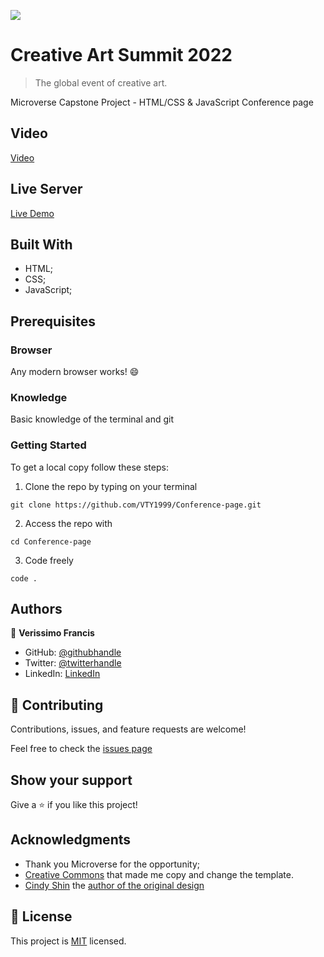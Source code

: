 ![](https://img.shields.io/badge/Microverse-blueviolet)

# Creative Art Summit 2022

> The global event of creative art.

Microverse Capstone Project - HTML/CSS & JavaScript Conference page


## Video
[Video](https://www.loom.com/share/b29e3fbb7505433cb6f4ed7d0040c2bb?sharedAppSource=personal_library)

## Live Server
[Live Demo](https://vty1999.github.io/Conference-page/)

## Built With

- HTML;
- CSS;
- JavaScript;

## Prerequisites

### Browser

Any modern browser works! :smile:


### Knowledge

Basic knowledge of the terminal and git


### Getting Started

To get a local copy follow these steps:

1. Clone the repo by typing on your terminal

```
git clone https://github.com/VTY1999/Conference-page.git
```

2. Access the repo with

```
cd Conference-page
```

3. Code freely

```
code .
```


## Authors

👤 **Verissimo Francis**

- GitHub: [@githubhandle](https://github.com/VTY1999)
- Twitter: [@twitterhandle](https://twitter.com/verissimoty?s=09)
- LinkedIn: [LinkedIn](https://www.linkedin.com/in/francis-verissimo-b5b4521b1/)


## 🤝 Contributing

Contributions, issues, and feature requests are welcome!

Feel free to check the [issues page](https://github.com/VTY1999/Conference-page/issues)


## Show your support

Give a ⭐️ if you like this project!


## Acknowledgments

- Thank you Microverse for the opportunity;
- [Creative Commons](https://creativecommons.org/licenses/by-nc/4.0/) that made me copy and change the template.
- [Cindy Shin](https://www.behance.net/adagio07) the [author of the original design](https://www.behance.net/gallery/29845175/CC-Global-Summit-2015)


## 📝 License

This project is [MIT](MIT.md) licensed.
